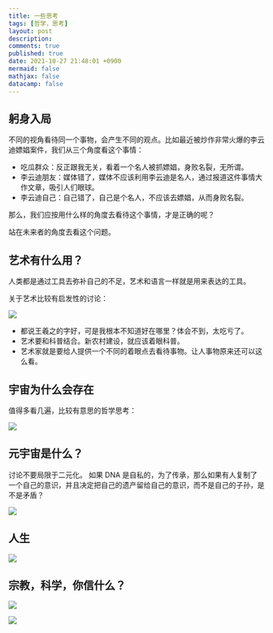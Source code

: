 ```yaml
---
title: 一些思考
tags: [哲学，思考]
layout: post
description:
comments: true
published: true
date: 2021-10-27 21:48:01 +0900
mermaid: false
mathjax: false
datacamp: false
---
```


## 躬身入局

不同的视角看待同一个事物，会产生不同的观点。比如最近被炒作非常火爆的李云迪嫖娼案件，我们从三个角度看这个事情：

- 吃瓜群众：反正跟我无关，看着一个名人被抓嫖娼，身败名裂，无所谓。
- 李云迪朋友：媒体错了，媒体不应该利用李云迪是名人，通过报道这件事情大作文章，吸引人们眼球。
- 李云迪自己：自己错了，自己是个名人，不应该去嫖娼，从而身败名裂。

那么，我们应按用什么样的角度去看待这个事情，才是正确的呢？

站在未来者的角度去看这个问题。

## 艺术有什么用？

人类都是通过工具去弥补自己的不足，艺术和语言一样就是用来表达的工具。

关于艺术比较有启发性的讨论：

[![](https://img.youtube.com/vi/NeBfyCtKCWY/0.jpg)](https://www.youtube.com/watch?v=NeBfyCtKCWY)

- 都说王羲之的字好，可是我根本不知道好在哪里？体会不到，太吃亏了。
- 艺术要和科普结合。新农村建设，就应该着眼科普。
- 艺术家就是要给人提供一个不同的着眼点去看待事物。让人事物原来还可以这么看。

## 宇宙为什么会存在

值得多看几遍，比较有意思的哲学思考：

[![](https://img.youtube.com/vi/zORUUqJd81M/0.jpg)](https://www.youtube.com/watch?v=zORUUqJd81M)

## 元宇宙是什么？

讨论不要局限于二元化。
如果 DNA 是自私的，为了传承，那么如果有人复制了一个自己的意识，并且决定把自己的遗产留给自己的意识，而不是自己的子孙，是不是矛盾？

[![](https://img.youtube.com/vi/SQkcwIOg9dc/0.jpg)](https://www.youtube.com/watch?v=SQkcwIOg9dc)

## 人生

[![](https://img.youtube.com/vi/RsehMAgqDW4/0.jpg)](https://www.youtube.com/watch?v=RsehMAgqDW4)

## 宗教，科学，你信什么？

[![](https://img.youtube.com/vi/bI_4qlmL2eQ/0.jpg)](https://www.youtube.com/watch?v=bI_4qlmL2eQ)

[![](https://img.youtube.com/vi/RZ3xY62xWDo/0.jpg)](https://www.youtube.com/watch?v=RZ3xY62xWDo)
